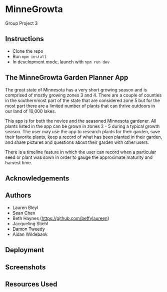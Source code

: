 # MinneGrowta

Group Project 3

## Instructions 

- Clone the repo
- Run `npm install` 
- In development mode, launch with `npm run dev`

## The MinneGrowta Garden Planner App

The great state of Minnesota has a very short growing season and is comprised of mostly growing zones 3 and 4.  There are a couple of counties in the southernmost part of the state that are considered zone 5 but for the most part there are a limited number of plants that can thrive outdoors in our land of 10,000 lakes.

This app is for both the novice and the seasoned Minnesota gardener.  All plants listed in the app can be grown in zones 2 - 5 during a typical growth season.  The user may use the app to research plants for their garden, save their favorite plants, keep a record of what has been planted in their garden, and share pictures and questions about their garden with other users.  

There is a timeline feature in which the user can record when a particular seed or plant was sown in order to gauge the approximate maturity and harvest time.


## Acknowledgements

## Authors

- Lauren Bleyl
- Sean Chen
- Beth Haynes  (https://github.com/beffylaureen)
- Jacqueling Stiehl
- Damon Tweedy
- Aidan Wildebank

## Deployment

## Screenshots

## Resources Used
